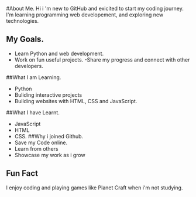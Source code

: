 #About Me.
Hi i 'm new to GitHub and exicited to start my coding journey.
I'm learning programming web developement, and exploring new technologies.

## My Goals. 
- Learn Python and web development.
- Work on fun useful projects.
-Share my progress and connect with other developers.

##What I am Learning.
- Python
- Buliding interactive projects
- Building websites with HTML, CSS and JavaScript.

##What I have Learnt.
- JavaScript
- HTML
- CSS.
##Why i joined Github.
- Save my Code online.
- Learn from others
- Showcase my work as i grow
## Fun Fact
I  enjoy coding and playing games like Planet Craft when i'm not studying.


